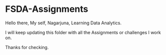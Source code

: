 # FSDA-Assignments

Hello there,
My self, Nagarjuna, Learning Data Analytics.

I will keep updating this folder with all the Assignments or challenges I work on.

Thanks for checking.
